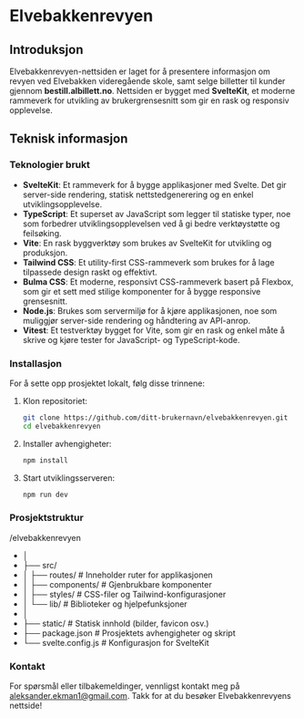 # Elvebakkenrevyen

## Introduksjon

Elvebakkenrevyen-nettsiden er laget for å presentere informasjon om revyen ved Elvebakken videregående skole, samt selge billetter til kunder gjennom **bestill.albillett.no**. Nettsiden er bygget med **SvelteKit**, et moderne rammeverk for utvikling av brukergrensesnitt som gir en rask og responsiv opplevelse.

## Teknisk informasjon

### Teknologier brukt

- **SvelteKit**: Et rammeverk for å bygge applikasjoner med Svelte. Det gir server-side rendering, statisk nettstedgenerering og en enkel utviklingsopplevelse.
- **TypeScript**: Et superset av JavaScript som legger til statiske typer, noe som forbedrer utviklingsopplevelsen ved å gi bedre verktøystøtte og feilsøking.
- **Vite**: En rask byggverktøy som brukes av SvelteKit for utvikling og produksjon.
- **Tailwind CSS**: Et utility-first CSS-rammeverk som brukes for å lage tilpassede design raskt og effektivt.
- **Bulma CSS**: Et moderne, responsivt CSS-rammeverk basert på Flexbox, som gir et sett med stilige komponenter for å bygge responsive grensesnitt.
- **Node.js**: Brukes som servermiljø for å kjøre applikasjonen, noe som muliggjør server-side rendering og håndtering av API-anrop.
- **Vitest**: Et testverktøy bygget for Vite, som gir en rask og enkel måte å skrive og kjøre tester for JavaScript- og TypeScript-kode.

### Installasjon

For å sette opp prosjektet lokalt, følg disse trinnene:

1. Klon repositoriet:
   ```bash
   git clone https://github.com/ditt-brukernavn/elvebakkenrevyen.git
   cd elvebakkenrevyen

2. Installer avhengigheter:
   ```bash
   npm install

3. Start utviklingsserveren:
   ```bash
   npm run dev

### Prosjektstruktur
/elvebakkenrevyen
- │
- ├── src/
- │ ├── routes/ # Inneholder ruter for applikasjonen
- │ ├── components/ # Gjenbrukbare komponenter
- │ ├── styles/ # CSS-filer og Tailwind-konfigurasjoner
- │ └── lib/ # Biblioteker og hjelpefunksjoner
- │
- ├── static/ # Statisk innhold (bilder, favicon osv.)
- ├── package.json # Prosjektets avhengigheter og skript
- └── svelte.config.js # Konfigurasjon for SvelteKit

### Kontakt
For spørsmål eller tilbakemeldinger, vennligst kontakt meg på aleksander.ekman1@gmail.com. Takk for at du besøker Elvebakkenrevyens nettside!
